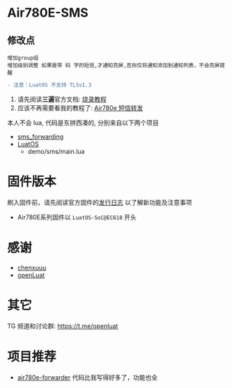 # Air780E-SMS
## 修改点  
```
增加group组  
增加级别调整 如果是带 码 字的短信,才通知亮屏,否则仅将通知添加到通知列表，不会亮屏提醒  
```





```diff
- 注意：LuatOS 不支持 TLSv1.3
```

1. 请先阅读**三遍**官方文档: [烧录教程](https://wiki.luatos.com/boardGuide/flash.html)
2. 应该不再需要看我的教程了: [Air780e 短信转发](https://www.lshell.com/post/2023/air-780e-sms/)

本人不会 lua, 代码是东拼西凑的, 分别来自以下两个项目

- [sms_forwarding](https://github.com/chenxuuu/sms_forwarding)
- [LuatOS](https://github.com/openLuat/LuatOS)
  - demo/sms/main.lua

# 固件版本

刷入固件前，请先阅读官方固件的[发行日志](https://gitee.com/openLuat/LuatOS/releases) 以了解新功能及注意事项
  - Air780E系列固件以 `LuatOS-SoC@EC618` 开头

# 感谢

- [chenxuuu](https://github.com/chenxuuu)
- [openLuat](https://github.com/openLuat)

# 其它

TG 频道和讨论群: https://t.me/openluat

# 项目推荐

- [air780e-forwarder](https://github.com/0wQ/air780e-forwarder) 代码比我写得好多了，功能也全
